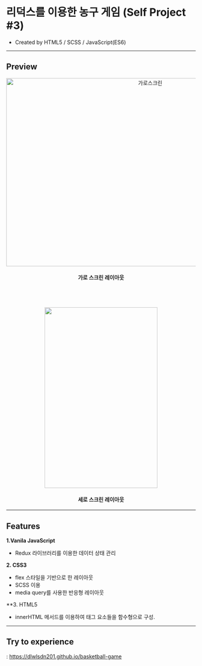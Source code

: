 # 리덕스를 이용한 농구 게임 (Self Project #3)
  * Created by HTML5 / SCSS / JavaScript(ES6)

---
## **Preview**

<div align="center" display="flex" flex-direction="column" align-items="center">
 <img src="https://user-images.githubusercontent.com/53039583/112788307-8f155980-9095-11eb-971c-b8bf4b05a791.png" alt="가로스크린" width="750" height="500"/>
 <h4 align="center">
  가로 스크린 레이아웃
 </h4>
 
 <br>
 <br>
 <br>
 
 <img src="https://user-images.githubusercontent.com/53039583/112788814-aa349900-9096-11eb-8ee0-81873e3f9545.png" width="300" height="480"/>
 <h4 align="center">
  세로 스크린 레이아웃
 </h4>
</div>

---

## **Features**
**1.Vanila JavaScript**
  - Redux 라이브러리를 이용한 데이터 상태 관리
  
  
**2. CSS3**
  - flex 스타일을 기반으로 한 레이아웃
  - SCSS 이용 
  - media query를 사용한 반응형 레이아웃 
  
**3. HTML5
  - innerHTML 메서드를 이용하여 태그 요소들을 함수형으로 구성.
  
---
  
 ## **Try to experience**
  : https://dlwlsdn201.github.io/basketball-game


